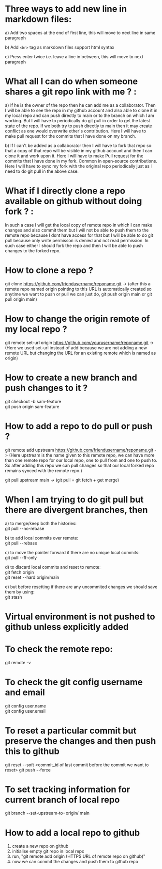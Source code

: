 # Three ways to add new line in markdown files:  
   a) Add two spaces at the end of first line, this will move to next line in same paragraph
   
   b) Add `<br>` tag as markdown files support html syntax<br>
   
   c) Press enter twice i.e. leave a line in between, this will move to next paragraph

# What all I can do when someone shares a git repo link with me ? : 
a) If he is the owner of the repo then he can add me as a collaborator. Then I will be able to see the repo in my github account and also able to clone it in my local repo and can push directly to main or to the branch on which I am working. But I will have to periodically do git pull in order to get the latest state of the repo. If we both try to push directly to main then it may create conflict as one would overwrite other's contribution. Here I will have to make pull request for the commits that I have done on my branch.  

b) If I can't be added as a collaborator then I will have to fork that repo so that a copy of that repo will be visible in my github account and then I can clone it and work upon it. Here I will have to make Pull request for the commits that I have done in my fork. Common in open-source contributions. Here I will have to sync my fork with the original repo periodically just as I need to do git pull in the above case. 

# What if I directly clone a repo available on github without doing fork ? :
In such a case I will get the local copy of remote repo in which I can make changes and also commit them but I will not be able to push them to the remote repo because I dont have access for that but I will be able to do git pull because only write permisson is denied and not read permission. In such case either I should fork the repo and then I will be able to push changes to the forked repo.

# How to clone a repo ?  
git clone https://github.com/friendusername/reponame.git -> (after this a remote repo named origin pointing to this URL is automatically created so anytime we want to push or pull we can just do, git push origin main or git pull origin main)

# How to change the origin remote of my local repo ?
git remote set-url origin https://github.com/yourusername/reponame.git -> (Here we used set-url instead of add because we are not adding a new remote URL but changing the URL for an existing remote which is named as origin)

# How to create a new branch and push changes to it ?
git checkout -b sam-feature  
git push origin sam-feature

# How to add a repo to do pull or push ?
git remote add upstream https://github.com/friendusername/reponame.git -> (Here upstream is the name given to this remote repo, we can have more than one remote repo for our local repo, one to pull from and one to push to. So after adding this repo we can pull changes so that our local forked repo remains synced with the remote repo.)  

git pull upstream main -> (git pull = git fetch + get merge)

# When I am trying to do git pull but there are divergent branches, then  
   a) to merge/keep both the histories:  
   git pull --no-rebase
   
   b) to add local commits over remote:  
   git pull --rebase
   
   c) to move the pointer forward if there are no unique local commits:  
   git pull --ff-only
   
   d) to discard local commits and reset to remote:  
   git fetch origin  
   git reset --hard origin/main
   
   e) but before resetting if there are any uncommited changes we should save them by using:  
   git stash


# Virtual environment is not pushed to github unless explicitly added

# To check the remote repo:  
   git remote -v

# To check the git config username and email  
   git config user.name  
   git config user.email

# To reset a particular commit but preserve the changes and then push this to github
   git reset --soft <commit_id of last commit before the commit we want to reset>
   git push --force

# To set tracking information for current branch of local repo
   git branch --set-upstream-to=origin/<branch> main

# How to add a local repo to github
   1) create a new repo on github
   2) initialise empty git repo in local repo
   3) run, "git remote add origin (HTTPS URL of remote repo on github)"
   4) now we can commit the changes and push them to github repo

